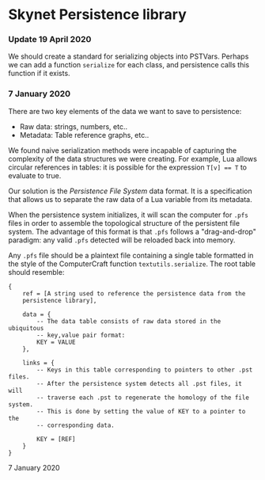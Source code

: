 # Skynet Persistence library

### Update 19 April 2020

We should create a standard for serializing objects into PSTVars. Perhaps we can
add a function `serialize` for each class, and persistence calls this function
if it exists.

### 7 January 2020

There are two key elements of the data we want to save to persistence:

- Raw data: strings, numbers, etc..
- Metadata: Table reference graphs, etc..

We found naive serialization methods were incapable of capturing the
complexity of the data structures we were creating. For example,
Lua allows circular references in tables: it is possible for the
expression `T[v] == T` to evaluate to true.

Our solution is the *Persistence File System* data format. It is a
specification that allows us to separate the raw data of a Lua
variable from its metadata.

When the persistence system initializes, it will scan the computer for `.pfs`
files in order to assemble the topological structure of the persistent file
system. The advantage of this format is that `.pfs` follows a "drag-and-drop"
paradigm: any valid `.pfs` detected will be reloaded back into memory.

Any `.pfs` file should be a plaintext file containing a single table
formatted in the style of the ComputerCraft function
`textutils.serialize`. The root table should resemble:

```
{
    ref = [A string used to reference the persistence data from the
    persistence library],

    data = {
        -- The data table consists of raw data stored in the ubiquitous
        -- key,value pair format:
        KEY = VALUE
    },

    links = {
        -- Keys in this table corresponding to pointers to other .pst files.
        -- After the persistence system detects all .pst files, it will
        -- traverse each .pst to regenerate the homology of the file system.
        -- This is done by setting the value of KEY to a pointer to the
        -- corresponding data.

        KEY = [REF]
    }
}
```

7 January 2020
